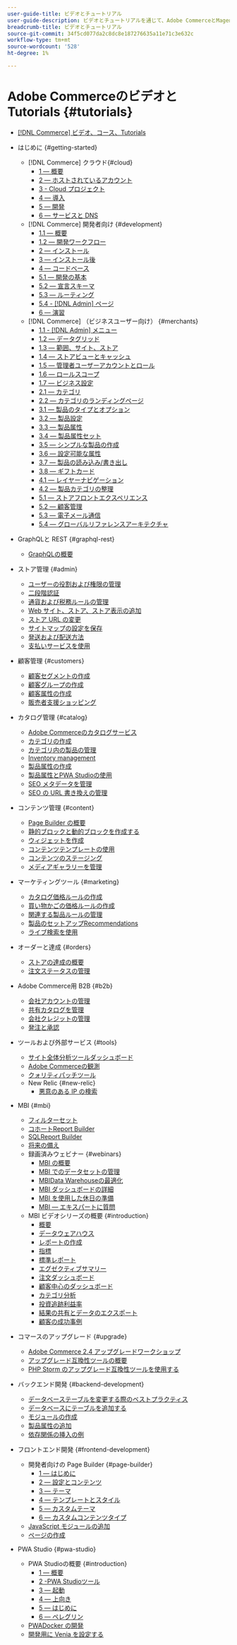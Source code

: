 ```yaml
---
user-guide-title: ビデオとチュートリアル
user-guide-description: ビデオとチュートリアルを通じて、Adobe CommerceとMagento Open Sourceについて学びます。
breadcrumb-title: ビデオとチュートリアル
source-git-commit: 34f5cd077da2c8dc8e187276635a11e71c3e632c
workflow-type: tm+mt
source-wordcount: '528'
ht-degree: 1%

---
```



# Adobe CommerceのビデオとTutorials {#tutorials}

+ [[!DNL Commerce] ビデオ、コース、Tutorials](overview.md)
+ はじめに {#getting-started}
   + [!DNL Commerce] クラウド{#cloud}
      + [1 — 概要](../cloud/1-overview.md)
      + [2 — ホストされているアカウント](../cloud/2-accounts.md)
      + [3 - Cloud プロジェクト](../cloud/3-projects.md)
      + [4 — 導入](../cloud/4-deployment.md)
      + [5 — 開発](../cloud/5-dev-config.md)
      + [6 — サービスと DNS](../cloud/6-launch.md)
   + [!DNL Commerce] 開発者向け {#development}
      + [1.1 — 概要](../backend-development/backend-1-1-overview.md)
      + [1.2 — 開発ワークフロー](../backend-development/backend-1-2-workflow.md)
      + [2 — インストール](../backend-development/backend-2-install.md)
      + [3 — インストール後](../backend-development/backend-3-post-install.md)
      + [4 — コードベース](../backend-development/backend-4-code-base.md)
      + [5.1 — 開発の基本](../backend-development/backend-5-1-dev-basics.md)
      + [5.2 — 宣言スキーマ](../backend-development/backend-5-2-declarative-schema.md)
      + [5.3 — ルーティング](../backend-development/backend-5-3-routing.md)
      + [5.4 - [!DNL Admin] ページ](../backend-development/backend-5-4-admin-page.md)
      + [6 — 演習](../backend-development/backend-6-practice.md)
   + [!DNL Commerce] （ビジネスユーザー向け） {#merchants}
      + [1.1 - [!DNL Admin] メニュー](../site-management/introduction/1-1-menus.md)
      + [1.2 — データグリッド](../site-management/introduction/1-2-data-grids.md)
      + [1.3 — 範囲、サイト、ストア](../site-management/introduction/1-3-apps-scopes-sites-stores.md)
      + [1.4 — ストアビューとキャッシュ](../site-management/introduction/1-4-store-views-cache.md)
      + [1.5 — 管理者ユーザーアカウントとロール](../site-management/introduction/1-5-users-roles.md)
      + [1.6 — ロールスコープ](../site-management/introduction/1-6-role-scopes.md)
      + [1.7 — ビジネス設定](../site-management/introduction/1-7-business-settings.md)
      + [2.1 — カテゴリ](../site-management/introduction/2-1-categories.md)
      + [2.2 — カテゴリのランディングページ](../site-management/introduction/2-2-category-landing-page.md)
      + [3.1 — 製品のタイプとオプション](../site-management/introduction/3-1-product-types-options.md)
      + [3.2 — 製品設定](../site-management/introduction/3-2-product-settings.md)
      + [3.3 — 製品属性](../site-management/introduction/3-3-product-attributes.md)
      + [3.4 — 製品属性セット](../site-management/introduction/3-4-product-attribute-sets.md)
      + [3.5 — シンプルな製品の作成](../site-management/introduction/3-5-create-simple-product.md)
      + [3.6 — 設定可能な属性](../site-management/introduction/3-6-configurable-attributes.md)
      + [3.7 — 製品の読み込み/書き出し](../site-management/introduction/3-7-import-export-products.md)
      + [3.8 — ギフトカード](../site-management/introduction/3-8-gift-cards.md)
      + [4.1 — レイヤーナビゲーション](../site-management/introduction/4-1-layered-navigation.md)
      + [4.2 — 製品カテゴリの整理](../site-management/introduction/4-2-arrange-product-categories.md)
      + [5.1 — ストアフロントエクスペリエンス](../site-management/introduction/5-1-storefront-experience.md)
      + [5.2 — 顧客管理](../site-management/introduction/5-2-customer-management.md)
      + [5.3 — 電子メール通信](../site-management/introduction/5-3-store-communications.md)
      + [5.4 — グローバルリファレンスアーキテクチャ](https://experienceleague.adobe.com/docs/commerce-operations/implementation-playbook/architecture/global-reference.html)



+ GraphQLと REST {#graphql-rest}
   + [GraphQLの概要](https://experienceleague.adobe.com/docs/commerce-learn/graphql-rest/getting-started-graphql.html)

+ ストア管理 {#admin}
   + [ユーザーの役割および権限の管理](../site-management/users-roles-permissions.md)
   + [二段階認証](../site-management/two-factor-authentication.md)
   + [通貨および税務ルールの管理](../site-management/currency-tax-rules.md)
   + [Web サイト、ストア、ストア表示の追加](../site-management/add-websites-stores-views.md)
   + [ストア URL の変更](../site-management/change-store-url.md)
   + [サイトマップの設定を保存](../site-management/site-map-setup.md)
   + [発送および配送方法](../site-management/shipping-delivery.md)
   + [支払いサービスを使用](../site-management/payment-services.md)


+ 顧客管理 {#customers}
   + [顧客セグメントの作成](../site-management/customer-segments.md)
   + [顧客グループの作成](../site-management/customer-groups.md)
   + [顧客属性の作成](../site-management/customer-attributes.md)
   + [販売者支援ショッピング](../site-management/seller-assisted-shopping.md)

+ カタログ管理 {#catalog}
   + [Adobe Commerceのカタログサービス](../site-management/catalog-service.md)
   + [カテゴリの作成](../site-management/category-create.md)
   + [カテゴリ内の製品の管理](../site-management/category-products.md)
   + [Inventory management](../site-management/inventory-management.md)
   + [製品属性の作成](../site-management/product-attributes-create.md)
   + [製品属性とPWA Studioの使用](../site-management/product-attributes-pwa.md)
   + [SEO メタデータを管理](../site-management/seo-metadata.md)
   + [SEO の URL 書き換えの管理](../site-management/seo-url-rewrites.md)

+ コンテンツ管理 {#content}
   + [Page Builder の概要](../site-management/page-builder-overview.md)
   + [静的ブロックと動的ブロックを作成する](../site-management/static-dynamic-blocks.md)
   + [ウィジェットを作成](../site-management/widgets.md)
   + [コンテンツテンプレートの使用](../site-management/content-templates.md)
   + [コンテンツのステージング](../site-management/content-staging.md)
   + [メディアギャラリーを管理](../site-management/media-gallery.md)

+ マーケティングツール {#marketing}
   + [カタログ価格ルールの作成](../site-management/catalog-price-rules.md)
   + [買い物かごの価格ルールの作成](../site-management/cart-price-rules.md)
   + [関連する製品ルールの管理](../site-management/related-product-rules.md)
   + [製品のセットアップRecommendations](../site-management/product-recommendations.md)
   + [ライブ検索を使用](../site-management/live-search.md)

+ オーダーと達成 {#orders}
   + [ストアの達成の概要](../site-management/store-fulfillment.md)
   + [注文ステータスの管理](../site-management/order-status.md)

+ Adobe Commerce用 B2B {#b2b}
   + [会社アカウントの管理](../b2b/company-accounts.md)
   + [共有カタログを管理](../b2b/shared-catalogs.md)
   + [会社クレジットの管理](../b2b/company-credit.md)
   + [発注と承認](../b2b/purchase-orders.md)

+ ツールおよび外部サービス {#tools}
   + [サイト全体分析ツールダッシュボード](../tools/site-wide-analysis-tool.md)
   + [Adobe Commerceの観測](../tools/observation-tool.md)
   + [クォリティパッチツール](../tools/quality-patch-tool.md)
   + New Relic {#new-relic}
      + [悪意のある IP の検索](../new-relic/malicious-ip.md)

+ MBI {#mbi}
   + [フィルターセット](../business-intelligence/filter-sets.md)
   + [コホートReport Builder](../business-intelligence/cohort-report-builder.md)
   + [SQLReport Builder](../business-intelligence/sql-report-builder.md)
   + [将来の備え](../business-intelligence/prepare-for-future.md)
   + 録画済みウェビナー {#webinars}
      + [MBI の概要](https://experienceleague.adobe.com/docs/commerce-events/events/mbi/2021/getting-started.html)
      + [MBI でのデータセットの管理](https://experienceleague.adobe.com/docs/commerce-events/events/mbi/2022/manage-data-sets.html)
      + [MBIData Warehouseの最適化](https://experienceleague.adobe.com/docs/commerce-events/events/mbi/2021/optimize-data-warehouse.html)
      + [MBI ダッシュボードの詳細](https://experienceleague.adobe.com/docs/commerce-events/events/mbi/2021/dashboards-deep-dive.html)
      + [MBI を使用した休日の準備](https://experienceleague.adobe.com/docs/commerce-events/events/mbi/2021/holiday-readiness.html)
      + [MBI — エキスパートに質問](https://experienceleague.adobe.com/docs/commerce-events/events/mbi/2021/ask-expert.html)
   + MBI ビデオシリーズの概要 {#introduction}
      + [概要](../business-intelligence/1-overview.md)
      + [データウェアハウス](../business-intelligence/2-data-warehousing.md)
      + [レポートの作成](../business-intelligence/3-build-reports.md)
      + [指標](../business-intelligence/4-metrics.md)
      + [標準レポート](../business-intelligence/5-standard-reports.md)
      + [エグゼクティブサマリー](../business-intelligence/6-executive-summary-dashboard.md)
      + [注文ダッシュボード](../business-intelligence/7-orders-dashboard.md)
      + [顧客中心のダッシュボード](../business-intelligence/8-customer-focused-dashboards.md)
      + [カテゴリ分析](../business-intelligence/9-category-analysis.md)
      + [投資追跡利益率](../business-intelligence/10-roi-tracking.md)
      + [結果の共有とデータのエクスポート](../business-intelligence/11-share-results-export-data.md)
      + [顧客の成功事例](../business-intelligence/12-customer-success.md)

+ コマースのアップグレード {#upgrade}
   + [Adobe Commerce 2.4 アップグレードワークショップ](../upgrade/2.4-upgrade-workshop.md)
   + [アップグレード互換性ツールの概要](../upgrade/upgrade-compatibility-tool-overview.md)
   + [PHP Storm のアップグレード互換性ツールを使用する](../upgrade/uct-phpstorm.md)

+ バックエンド開発 {#backend-development}
   + [データベーステーブルを変更する際のベストプラクティス](https://experienceleague.adobe.com/docs/commerce-operations/implementation-playbook/best-practices/development/modifying-core-and-third-party-tables.html)
   + [データベースにテーブルを追加する](../backend-development/new-db-table.md)
   + [モジュールの作成](../backend-development/create-module.md)
   + [製品属性の追加](../backend-development/add-product-attribute.md)
   + [依存関係の挿入の例](../backend-development/dependency-injection.md)

+ フロントエンド開発 {#frontend-development}
   + 開発者向けの Page Builder {#page-builder}
      + [1 — はじめに](../frontend-development/page-builder/1-intro-case-studies.md)
      + [2 — 設定とコンテンツ](../frontend-development/page-builder/2-config-create-content.md)
      + [3 — テーマ](../frontend-development/page-builder/3-themes.md)
      + [4 — テンプレートとスタイル](../frontend-development/page-builder/4-admin-templates-apply-styles.md)
      + [5 — カスタムテーマ](../frontend-development/page-builder/5-customize-theme.md)
      + [6 — カスタムコンテンツタイプ](../frontend-development/page-builder/6-custom-content-types.md)
   + [JavaScript モジュールの追加](../frontend-development/add-javascript-module.md)
   + [ページの作成](../frontend-development/create-page.md)

+ PWA Studio {#pwa-studio}
   + PWA Studioの概要 {#introduction}
      + [1 — 概要](../pwa/introduction/1-overview.md)
      + [2 -PWA Studioツール](../pwa/introduction/2-pwa-studio-tools.md)
      + [3 — 起動](../pwa/introduction/3-launch.md)
      + [4 — 上向き](../pwa/introduction/4-upward.md)
      + [5 — はじめに](../pwa/introduction/5-getting-started.md)
      + [6 — ペレグリン](../pwa/introduction/6-peregrine.md)
   + [PWADocker の開発](../pwa/pwa-docker-development.md)
   + [開発用に Venia を設定する](../pwa/set-up-venia-for-dev.md)
